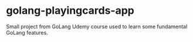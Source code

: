 # golang-playingcards-app
Small project from GoLang Udemy course used to learn some fundamental GoLang features.
